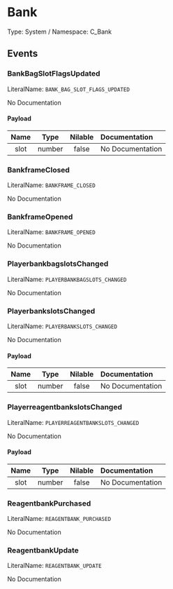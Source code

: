 # Bank

Type: System / Namespace: C_Bank

## Events

### BankBagSlotFlagsUpdated
LiteralName: `BANK_BAG_SLOT_FLAGS_UPDATED`

No Documentation

#### Payload
|Name|Type|Nilable|Documentation|
|:---:|:---:|:---:|:---|
|slot|number|false|No Documentation|
### BankframeClosed
LiteralName: `BANKFRAME_CLOSED`

No Documentation

### BankframeOpened
LiteralName: `BANKFRAME_OPENED`

No Documentation

### PlayerbankbagslotsChanged
LiteralName: `PLAYERBANKBAGSLOTS_CHANGED`

No Documentation

### PlayerbankslotsChanged
LiteralName: `PLAYERBANKSLOTS_CHANGED`

No Documentation

#### Payload
|Name|Type|Nilable|Documentation|
|:---:|:---:|:---:|:---|
|slot|number|false|No Documentation|
### PlayerreagentbankslotsChanged
LiteralName: `PLAYERREAGENTBANKSLOTS_CHANGED`

No Documentation

#### Payload
|Name|Type|Nilable|Documentation|
|:---:|:---:|:---:|:---|
|slot|number|false|No Documentation|
### ReagentbankPurchased
LiteralName: `REAGENTBANK_PURCHASED`

No Documentation

### ReagentbankUpdate
LiteralName: `REAGENTBANK_UPDATE`

No Documentation
